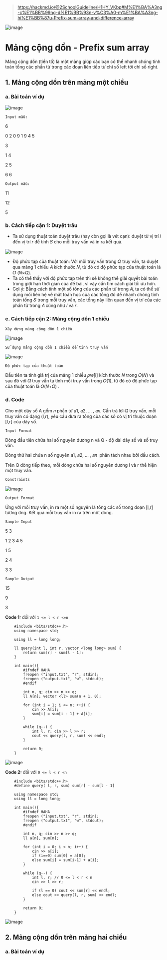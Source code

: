 > https://hackmd.io/@2SchoolGuideline/H1HY_VKbp#M%E1%BA%A3ng-c%E1%BB%99ng-d%E1%BB%93n-v%C3%A0-m%E1%BA%A3ng-hi%E1%BB%87u-Prefix-sum-array-and-difference-array

![image](https://github.com/minchangggg/DSA/assets/125820144/33900f9e-bbe9-40ea-847c-d1176abe2d6e)
# Mảng cộng dồn - Prefix sum array
Mảng cộng dồn (tiền tố) là một mảng giúp các bạn có thể nhanh chóng tính toán tổng các phần tử trong các đoạn liên tiếp từ chỉ số left tới chỉ số right.

## 1. Mảng cộng dồn trên mảng một chiều
### a. Bài toán ví dụ

![image](https://github.com/minchangggg/DSA/assets/125820144/925e04f3-ddda-40bf-b66a-7d2ab5a33928)

`Input mẫu:`

6

0 2 0 9 1 9 4 5

3

1 4

2 5

6 6

`Output mẫu:`

11

12

5

### b. Cách tiếp cận 1: Duyệt trâu
- Ta sử dụng thuật toán duyệt trâu (hay còn gọi là vét cạn): duyệt từ vị trí 𝑙 đến vị trí 𝑟 để tính 𝑆 cho mỗi truy vấn và in ra kết quả.

![image](https://github.com/minchangggg/DSA/assets/125820144/cb1ddd56-2b9a-4c12-b863-4d080b6f98e7)

- Độ phức tạp của thuật toán: Với mỗi truy vấn trong 𝑄 truy vấn, ta duyệt qua mảng 1 chiều 𝐴 kích thước 𝑁, từ đó có độ phức tạp của thuật toán là 𝑂 (𝑁×𝑄).     
- Ta có thể thấy với độ phức tạp trên thì sẽ không thể giải quyết bài toán trong giới hạn thời gian của đề bài, vì vậy cần tìm cách giải tối ưu hơn.
- Gợi ý: Bằng cách tính một số tổng của các phần tử trong 𝐴, ta có thể sử dụng mối liên hệ về mặt toán học của các tổng đó để nhanh chóng tính toán tổng 𝑆 trong mỗi truy vấn, các tổng này liên quan đến vị trí của các phần tử trong 𝐴 cũng như 𝑙 và 𝑟.

### c. Cách tiếp cận 2: Mảng cộng dồn 1 chiều
`Xây dựng mảng cộng dồn 1 chiều`

![image](https://github.com/minchangggg/DSA/assets/125820144/142bc5ae-b415-4f90-898e-ac4071625065)

`Sử dụng mảng cộng dồn 1 chiều để tính truy vấn`

![image](https://github.com/minchangggg/DSA/assets/125820144/6fece820-308c-40fd-a39e-3287f11c6a7b)

`Độ phức tạp của thuật toán` 

Đầu tiên ta tính giá trị của mảng 1 chiều 𝑝𝑟𝑒[i] kích thước 𝑁 trong 𝑂(𝑁) và sau đó với 𝑄 truy vấn ta tính mỗi truy vấn trong 𝑂(1), từ đó có độ phức tạp của thuật toán là 𝑂(𝑁+𝑄) .

### d. Code 
Cho một dãy số A gồm 𝑛 phần tử 𝑎1, 𝑎2, … , 𝑎𝑛. Cần trả lời 𝑄 truy vấn, mỗi truy vấn có dạng (l,r), yêu cầu đưa ra tổng của các số có vị trí thuộc đoạn [l,r] của dãy số.

`Input Format`

Dòng đầu tiên chứa hai số nguyên dương n và Q - độ dài dãy số và số truy vấn. 

Dòng thứ hai chứa n số nguyên 𝑎1, 𝑎2, … , 𝑎𝑛 ​ phân tách nhau bởi dấu cách. 

Trên Q dòng tiếp theo, mỗi dòng chứa hai số nguyên dương l và r thể hiện một truy vấn.

`Constraints`

![image](https://github.com/minchangggg/DSA/assets/125820144/510776d8-1622-4cb4-b3f6-66011973fe62)

`Output Format`

Ứng với mỗi truy vấn, in ra một số nguyên là tổng các số trong đoạn [l,r] tương ứng. Kết quả mỗi truy vấn in ra trên một dòng.

`Sample Input`

5 3

1 2 3 4 5

1 5

2 4

3 3

`Sample Output`

15

9

3

**Code 1:** đối với `1 <= l < r <=n`

        #include <bits/stdc++.h>
        using namespace std;
        
        using ll = long long;
        
        ll query(int l, int r, vector <long long> sum) {
            return sum[r] - sum[l - 1];
        }
        
        int main(){
            #ifndef HAHA
            freopen ("input.txt", "r", stdin);
            freopen ("output.txt", "w", stdout);
            #endif
            
            int n, q; cin >> n >> q;
            ll A[n]; vector <ll> sum(n + 1, 0);
            
            for (int i = 1; i <= n; ++i) {
                cin >> A[i];
                sum[i] = sum[i - 1] + A[i];
            }
        	
            while (q--) {
                int l, r; cin >> l >> r;
                cout << query(l, r, sum) << endl;
            }
        
            return 0;
        }

![image](https://github.com/minchangggg/DSA/assets/125820144/dacdac94-ffa0-49ac-a745-6ef8f5d66ba0)

**Code 2:** đối với `0 <= l < r <n`

        #include <bits/stdc++.h>
        #define query( l, r, sum) sum[r] - sum[l - 1]
    
        using namespace std;
        using ll = long long;
        
        int main(){
            #ifndef HAHA
            freopen ("input.txt", "r", stdin);
            freopen ("output.txt", "w", stdout);
            #endif
            
            int n, q; cin >> n >> q; 
            ll a[n], sum[n]; 
            
            for (int i = 0; i < n; i++) {
                cin >> a[i];
                if (i==0) sum[0] = a[0]; 
                else sum[i] = sum[i-1] + a[i];
            }
        	
            while (q--) { 
                int l, r; // 0 <= l < r < n
                cin >> l >> r;
                
                if (l == 0) cout << sum[r] << endl;
                else cout << query(l, r, sum) << endl;
            }
            
            return 0;
        }

![image](https://github.com/minchangggg/DSA/assets/125820144/40343308-7bb0-4d25-bbd4-8084d76edb30)

## 2. Mảng cộng dồn trên mảng hai chiều
### a. Bài toán ví dụ
